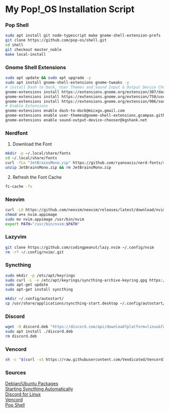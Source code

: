 # My Pop!_OS Installation Script

### Pop Shell
```bash
sudo apt install git node-typescript make gnome-shell-extension-prefs
git clone https://github.com/pop-os/shell.git
cd shell
git checkout master_noble
make local-install
```

### Gnome Shell Extensions
```bash
sudo apt update && sudo apt upgrade -y
sudo apt install gnome-shell-extensions gnome-tweaks -y
# install Dash to Dock, User Themes and Sound Input & Output Device Chooser
gnome-extensions install https://extensions.gnome.org/extension/307/dash-to-dock/
gnome-extensions install https://extensions.gnome.org/extension/750/user-themes/
gnome-extensions install https://extensions.gnome.org/extension/906/sound-output-device-chooser/
# Enable Extensions
gnome-extensions enable dash-to-dock@micxgx.gmail.com
gnome-extensions enable user-themes@gnome-shell-extensions.gcampax.github.com
gnome-extensions enable sound-output-device-chooser@kgshank.net
```

### Nerdfont

1. Download the Font
```bash
mkdir -p ~/.local/share/fonts
cd ~/.local/share/fonts
curl -fLo "JetBrainsMono.zip" https://github.com/ryanoasis/nerd-fonts/releases/latest/download/JetBrainsMono.zip
unzip JetBrainsMono.zip && rm JetBrainsMono.zip
```

2. Refresh the Font Cache
```bash
fc-cache -fv
```

### Neovim
```bash
curl -LO https://github.com/neovim/neovim/releases/latest/download/nvim.appimage
chmod u+x nvim.appimage
sudo mv nvim.appimage /usr/bin/nvim
export PATH="/usr/bin/nvim:$PATH"
```

### Lazyvim
```bash
git clone https://github.com/codingpeanut/lazy.nvim ~/.config/nvim
rm -rf ~/.config/nvim/.git
```

### Syncthing
```bash
sudo mkdir -p /etc/apt/keyrings
sudo curl -L -o /etc/apt/keyrings/syncthing-archive-keyring.gpg https://syncthing.net/release-key.gpg
sudo apt-get update
sudo apt-get install syncthing
```
```bash
mkdir ~/.config/autostart/
cp /usr/share/applications/syncthing-start.desktop ~/.config/autostart/
```

### Discord
```bash
wget -O discord.deb "https://discord.com/api/download?platform=linux&format=deb"
sudo apt install ./discord.deb
rm discord.deb
```

### Vencord
```bash
sh -c "$(curl -sS https://raw.githubusercontent.com/Vendicated/VencordInstaller/main/install.sh)"
```

### Sources
[Debian/Ubuntu Packages](https://apt.syncthing.net/)  
[Starting Syncthing Automatically](https://docs.syncthing.net/users/autostart.html#linux)  
[Discord for Linux](https://discord.com/api/download?platform=linux&format=deb)  
[Vencord](https://vencord.dev/download/)  
[Pop Shell](https://github.com/pop-os/shell)
